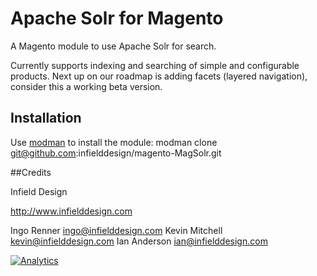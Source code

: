 # Apache Solr for Magento

A Magento module to use Apache Solr for search.

Currently supports indexing and searching of simple and configurable products.
Next up on our roadmap is adding facets (layered navigation), consider this a
working beta version.

## Installation

Use [modman](https://github.com/colinmollenhour/modman) to install the module:
	modman clone git@github.com:infielddesign/magento-MagSolr.git

##Credits

Infield Design

http://www.infielddesign.com

Ingo Renner ingo@infielddesign.com
Kevin Mitchell kevin@infielddesign.com
Ian Anderson ian@infielddesign.com

[![Analytics](https://ga-beacon.appspot.com/UA-47888627-1/magento-MagSolr/readme)](https://github.com/infielddesign/magento-MagSolr)